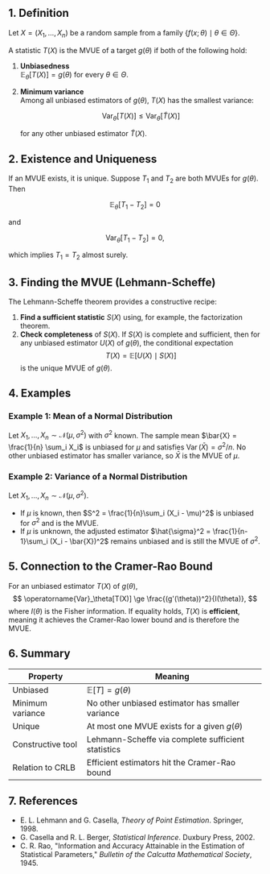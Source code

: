 ## 1. Definition

Let $X = (X_1, \dots, X_n)$ be a random sample from a family $\{ f(x;\theta) \mid \theta \in \Theta \}$.

A statistic $T(X)$ is the MVUE of a target $g(\theta)$ if both of the following hold:

1. **Unbiasedness**  
   $\mathbb{E}_\theta[T(X)] = g(\theta)$ for every $\theta \in \Theta$.
2. **Minimum variance**  
   Among all unbiased estimators of $g(\theta)$, $T(X)$ has the smallest variance:

   $$
   \operatorname{Var}_{\theta}[T(X)] \le \operatorname{Var}_{\theta}[\tilde{T}(X)]
   $$

   for any other unbiased estimator $\tilde{T}(X)$.

## 2. Existence and Uniqueness

If an MVUE exists, it is unique. Suppose $T_1$ and $T_2$ are both MVUEs for $g(\theta)$. Then

$$
\mathbb{E}_\theta[T_1 - T_2] = 0
$$

and

$$
\operatorname{Var}_\theta[T_1 - T_2] = 0,
$$

which implies $T_1 = T_2$ almost surely.

## 3. Finding the MVUE (Lehmann-Scheffe)

The Lehmann-Scheffe theorem provides a constructive recipe:

1. **Find a sufficient statistic** $S(X)$ using, for example, the factorization theorem.
2. **Check completeness** of $S(X)$. If $S(X)$ is complete and sufficient, then for any unbiased estimator
   $U(X)$ of $g(\theta)$, the conditional expectation
   $$
   T(X) = \mathbb{E}[U(X)\mid S(X)]
   $$
   is the unique MVUE of $g(\theta)$.

## 4. Examples

### Example 1: Mean of a Normal Distribution

Let $X_1, \dots, X_n \sim \mathcal{N}(\mu, \sigma^2)$ with $\sigma^2$ known.
The sample mean $\bar{X} = \frac{1}{n} \sum_i X_i$ is unbiased for $\mu$ and satisfies
$\operatorname{Var}(\bar{X}) = \sigma^2 / n$. No other unbiased estimator has smaller variance,
so $\bar{X}$ is the MVUE of $\mu$.

### Example 2: Variance of a Normal Distribution

Let $X_1, \dots, X_n \sim \mathcal{N}(\mu, \sigma^2)$.

- If $\mu$ is known, then $S^2 = \frac{1}{n}\sum_i (X_i - \mu)^2$ is unbiased for $\sigma^2$ and is the MVUE.
- If $\mu$ is unknown, the adjusted estimator
  $\hat{\sigma}^2 = \frac{1}{n-1}\sum_i (X_i - \bar{X})^2$ remains unbiased and is still the MVUE of $\sigma^2$.

## 5. Connection to the Cramer-Rao Bound

For an unbiased estimator $T(X)$ of $g(\theta)$,
$$
\operatorname{Var}_\theta[T(X)] \ge \frac{(g'(\theta))^2}{I(\theta)},
$$
where $I(\theta)$ is the Fisher information. If equality holds, $T(X)$ is **efficient**,
meaning it achieves the Cramer-Rao lower bound and is therefore the MVUE.

## 6. Summary

| Property           | Meaning                                           |
| ------------------ | ------------------------------------------------- |
| Unbiased           | $\mathbb{E}[T] = g(\theta)$                       |
| Minimum variance   | No other unbiased estimator has smaller variance  |
| Unique             | At most one MVUE exists for a given $g(\theta)$   |
| Constructive tool  | Lehmann-Scheffe via complete sufficient statistics |
| Relation to CRLB   | Efficient estimators hit the Cramer-Rao bound     |

## 7. References

- E. L. Lehmann and G. Casella, *Theory of Point Estimation*. Springer, 1998.
- G. Casella and R. L. Berger, *Statistical Inference*. Duxbury Press, 2002.
- C. R. Rao, "Information and Accuracy Attainable in the Estimation of Statistical Parameters," *Bulletin of the Calcutta Mathematical Society*, 1945.

